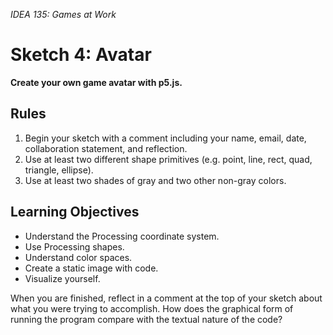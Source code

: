 *IDEA 135: Games at Work*
# Sketch 4:  Avatar

**Create your own game avatar with p5.js.**

## Rules

1. Begin your sketch with a comment including your name, email, date, collaboration statement, and reflection.
2. Use at least two different shape primitives (e.g. point, line, rect, quad, triangle, ellipse).
3. Use at least two shades of gray and two other non-gray colors.

## Learning Objectives

- Understand the Processing coordinate system.
- Use Processing shapes.
- Understand color spaces.
- Create a static image with code.
- Visualize yourself.

When you are finished, reflect in a comment at the top of your sketch about what you were trying to
accomplish. How does the graphical form of running the program compare with the textual nature of the
code?
